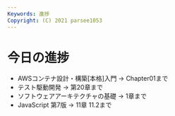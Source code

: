 ```yaml
---
Keywords: 進捗
Copyright: (C) 2021 parsee1053
---
```


# 今日の進捗
* AWSコンテナ設計・構築[本格]入門 → Chapter01まで
* テスト駆動開発 → 第20章まで
* ソフトウェアアーキテクチャの基礎 → 1章まで
* JavaScript 第7版 → 11章 11.2まで
